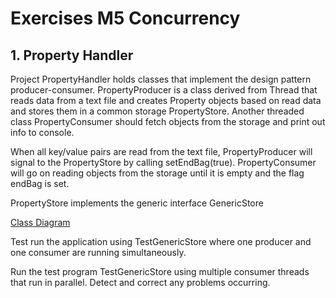 # Exercises M5 Concurrency

## 1. Property Handler
Project PropertyHandler holds classes that implement the design pattern producer-consumer. PropertyProducer is a class derived from Thread that reads data from a text file and creates Property objects based on read data and stores them in a common storage PropertyStore. Another threaded class PropertyConsumer should fetch objects from the storage and print out info to console.  

When all key/value pairs are read from the text file, PropertyProducer will signal to the PropertyStore by calling setEndBag(true). PropertyConsumer will go on reading objects from the storage until it is empty and the flag endBag is set.

PropertyStore implements the generic interface GenericStore<T> 

[Class Diagram](classdiagram.jpg)

Test run the application using TestGenericStore where one producer and one consumer are running simultaneously. 

Run the test program TestGenericStore using multiple consumer threads that run in parallel. Detect and correct any problems occurring.